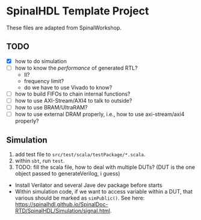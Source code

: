 # SpinalHDL Template Project

These files are adapted from SpinalWorkshop.

## TODO

- [x] how to do simulation
- [ ] how to know the *performance* of generated RTL?
   - II?
   - frequency limit?
   - do we have to use Vivado to know?
- [ ] how to build FIFOs to chain internal functions?
- [ ] how to use AXI-Stream/AXI4 to talk to outside?
- [ ] how to use BRAM/UltraRAM?
- [ ] how to use external DRAM properly, i.e., how to use axi-stream/axi4 properly?

## Simulation

1. add test file to `src/test/scala/testPackage/*.scala`.
2. within `sbt`, run `test`.
3. TODO: fill the scala file, how to deal with multiple DUTs? (DUT is the one object passed to generateVerilog, i guess)

- Install Verilator and several Jave dev package before starts
- Within simulation code, if we want to access variable within a DUT,
  that various should be marked as `simPublic()`.
  See here: https://spinalhdl.github.io/SpinalDoc-RTD/SpinalHDL/Simulation/signal.html.
